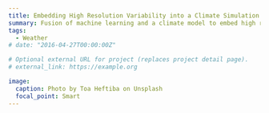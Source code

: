 ```yaml
---
title: Embedding High Resolution Variability into a Climate Simulation
summary: Fusion of machine learning and a climate model to embed high resolution variability into a coarse resolution climate simulation.
tags:
  - Weather
# date: "2016-04-27T00:00:00Z"

# Optional external URL for project (replaces project detail page).
# external_link: https://example.org

image:
  caption: Photo by Toa Heftiba on Unsplash
  focal_point: Smart
---
```

